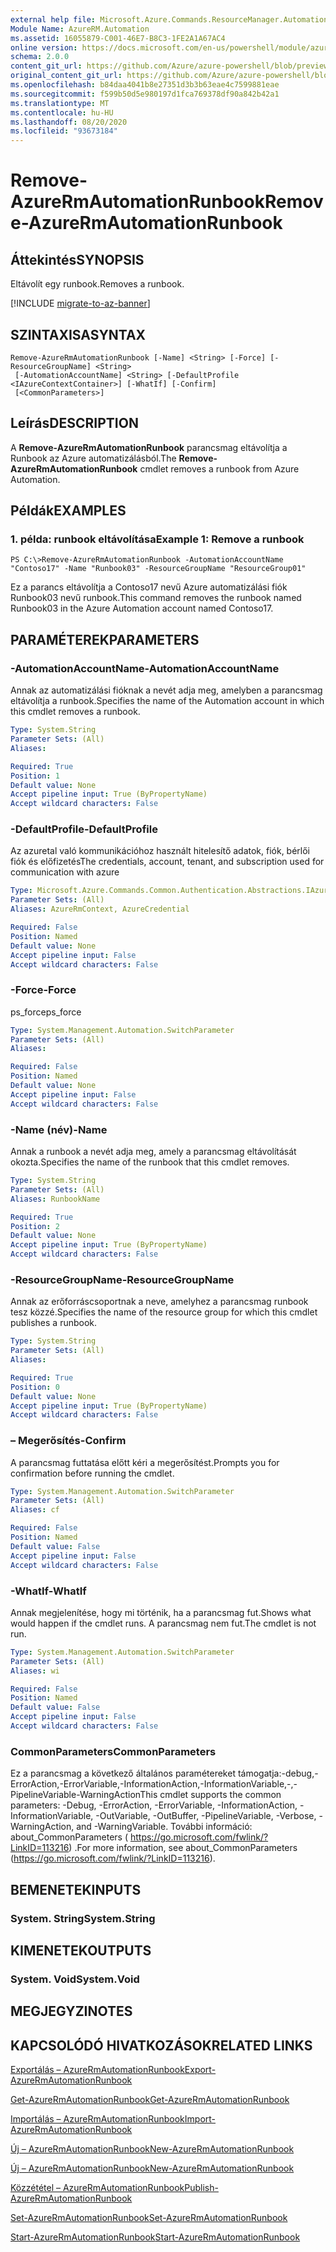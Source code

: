 ```yaml
---
external help file: Microsoft.Azure.Commands.ResourceManager.Automation.dll-Help.xml
Module Name: AzureRM.Automation
ms.assetid: 16055879-C001-46E7-B8C3-1FE2A1A67AC4
online version: https://docs.microsoft.com/en-us/powershell/module/azurerm.automation/remove-azurermautomationrunbook
schema: 2.0.0
content_git_url: https://github.com/Azure/azure-powershell/blob/preview/src/ResourceManager/Automation/Commands.Automation/help/Remove-AzureRMAutomationRunbook.md
original_content_git_url: https://github.com/Azure/azure-powershell/blob/preview/src/ResourceManager/Automation/Commands.Automation/help/Remove-AzureRMAutomationRunbook.md
ms.openlocfilehash: b84daa4041b8e27351d3b3b63eae4c7599881eae
ms.sourcegitcommit: f599b50d5e980197d1fca769378df90a842b42a1
ms.translationtype: MT
ms.contentlocale: hu-HU
ms.lasthandoff: 08/20/2020
ms.locfileid: "93673184"
---
```

# <span data-ttu-id="0fb28-101">Remove-AzureRmAutomationRunbook</span><span class="sxs-lookup"><span data-stu-id="0fb28-101">Remove-AzureRmAutomationRunbook</span></span>

## <span data-ttu-id="0fb28-102">Áttekintés</span><span class="sxs-lookup"><span data-stu-id="0fb28-102">SYNOPSIS</span></span>
<span data-ttu-id="0fb28-103">Eltávolít egy runbook.</span><span class="sxs-lookup"><span data-stu-id="0fb28-103">Removes a runbook.</span></span>

[!INCLUDE [migrate-to-az-banner](../../includes/migrate-to-az-banner.md)]

## <span data-ttu-id="0fb28-104">SZINTAXISA</span><span class="sxs-lookup"><span data-stu-id="0fb28-104">SYNTAX</span></span>

```
Remove-AzureRmAutomationRunbook [-Name] <String> [-Force] [-ResourceGroupName] <String>
 [-AutomationAccountName] <String> [-DefaultProfile <IAzureContextContainer>] [-WhatIf] [-Confirm]
 [<CommonParameters>]
```

## <span data-ttu-id="0fb28-105">Leírás</span><span class="sxs-lookup"><span data-stu-id="0fb28-105">DESCRIPTION</span></span>
<span data-ttu-id="0fb28-106">A **Remove-AzureRmAutomationRunbook** parancsmag eltávolítja a Runbook az Azure automatizálásból.</span><span class="sxs-lookup"><span data-stu-id="0fb28-106">The **Remove-AzureRmAutomationRunbook** cmdlet removes a runbook from Azure Automation.</span></span>

## <span data-ttu-id="0fb28-107">Példák</span><span class="sxs-lookup"><span data-stu-id="0fb28-107">EXAMPLES</span></span>

### <span data-ttu-id="0fb28-108">1. példa: runbook eltávolítása</span><span class="sxs-lookup"><span data-stu-id="0fb28-108">Example 1: Remove a runbook</span></span>
```
PS C:\>Remove-AzureRmAutomationRunbook -AutomationAccountName "Contoso17" -Name "Runbook03" -ResourceGroupName "ResourceGroup01"
```

<span data-ttu-id="0fb28-109">Ez a parancs eltávolítja a Contoso17 nevű Azure automatizálási fiók Runbook03 nevű runbook.</span><span class="sxs-lookup"><span data-stu-id="0fb28-109">This command removes the runbook named Runbook03 in the Azure Automation account named Contoso17.</span></span>

## <span data-ttu-id="0fb28-110">PARAMÉTEREK</span><span class="sxs-lookup"><span data-stu-id="0fb28-110">PARAMETERS</span></span>

### <span data-ttu-id="0fb28-111">-AutomationAccountName</span><span class="sxs-lookup"><span data-stu-id="0fb28-111">-AutomationAccountName</span></span>
<span data-ttu-id="0fb28-112">Annak az automatizálási fióknak a nevét adja meg, amelyben a parancsmag eltávolítja a runbook.</span><span class="sxs-lookup"><span data-stu-id="0fb28-112">Specifies the name of the Automation account in which this cmdlet removes a runbook.</span></span>

```yaml
Type: System.String
Parameter Sets: (All)
Aliases:

Required: True
Position: 1
Default value: None
Accept pipeline input: True (ByPropertyName)
Accept wildcard characters: False
```

### <span data-ttu-id="0fb28-113">-DefaultProfile</span><span class="sxs-lookup"><span data-stu-id="0fb28-113">-DefaultProfile</span></span>
<span data-ttu-id="0fb28-114">Az azuretal való kommunikációhoz használt hitelesítő adatok, fiók, bérlői fiók és előfizetés</span><span class="sxs-lookup"><span data-stu-id="0fb28-114">The credentials, account, tenant, and subscription used for communication with azure</span></span>

```yaml
Type: Microsoft.Azure.Commands.Common.Authentication.Abstractions.IAzureContextContainer
Parameter Sets: (All)
Aliases: AzureRmContext, AzureCredential

Required: False
Position: Named
Default value: None
Accept pipeline input: False
Accept wildcard characters: False
```

### <span data-ttu-id="0fb28-115">-Force</span><span class="sxs-lookup"><span data-stu-id="0fb28-115">-Force</span></span>
<span data-ttu-id="0fb28-116">ps_force</span><span class="sxs-lookup"><span data-stu-id="0fb28-116">ps_force</span></span>

```yaml
Type: System.Management.Automation.SwitchParameter
Parameter Sets: (All)
Aliases:

Required: False
Position: Named
Default value: None
Accept pipeline input: False
Accept wildcard characters: False
```

### <span data-ttu-id="0fb28-117">-Name (név)</span><span class="sxs-lookup"><span data-stu-id="0fb28-117">-Name</span></span>
<span data-ttu-id="0fb28-118">Annak a runbook a nevét adja meg, amely a parancsmag eltávolítását okozta.</span><span class="sxs-lookup"><span data-stu-id="0fb28-118">Specifies the name of the runbook that this cmdlet removes.</span></span>

```yaml
Type: System.String
Parameter Sets: (All)
Aliases: RunbookName

Required: True
Position: 2
Default value: None
Accept pipeline input: True (ByPropertyName)
Accept wildcard characters: False
```

### <span data-ttu-id="0fb28-119">-ResourceGroupName</span><span class="sxs-lookup"><span data-stu-id="0fb28-119">-ResourceGroupName</span></span>
<span data-ttu-id="0fb28-120">Annak az erőforráscsoportnak a neve, amelyhez a parancsmag runbook tesz közzé.</span><span class="sxs-lookup"><span data-stu-id="0fb28-120">Specifies the name of the resource group for which this cmdlet publishes a runbook.</span></span>

```yaml
Type: System.String
Parameter Sets: (All)
Aliases:

Required: True
Position: 0
Default value: None
Accept pipeline input: True (ByPropertyName)
Accept wildcard characters: False
```

### <span data-ttu-id="0fb28-121">– Megerősítés</span><span class="sxs-lookup"><span data-stu-id="0fb28-121">-Confirm</span></span>
<span data-ttu-id="0fb28-122">A parancsmag futtatása előtt kéri a megerősítést.</span><span class="sxs-lookup"><span data-stu-id="0fb28-122">Prompts you for confirmation before running the cmdlet.</span></span>

```yaml
Type: System.Management.Automation.SwitchParameter
Parameter Sets: (All)
Aliases: cf

Required: False
Position: Named
Default value: False
Accept pipeline input: False
Accept wildcard characters: False
```

### <span data-ttu-id="0fb28-123">-WhatIf</span><span class="sxs-lookup"><span data-stu-id="0fb28-123">-WhatIf</span></span>
<span data-ttu-id="0fb28-124">Annak megjelenítése, hogy mi történik, ha a parancsmag fut.</span><span class="sxs-lookup"><span data-stu-id="0fb28-124">Shows what would happen if the cmdlet runs.</span></span>
<span data-ttu-id="0fb28-125">A parancsmag nem fut.</span><span class="sxs-lookup"><span data-stu-id="0fb28-125">The cmdlet is not run.</span></span>

```yaml
Type: System.Management.Automation.SwitchParameter
Parameter Sets: (All)
Aliases: wi

Required: False
Position: Named
Default value: False
Accept pipeline input: False
Accept wildcard characters: False
```

### <span data-ttu-id="0fb28-126">CommonParameters</span><span class="sxs-lookup"><span data-stu-id="0fb28-126">CommonParameters</span></span>
<span data-ttu-id="0fb28-127">Ez a parancsmag a következő általános paramétereket támogatja:-debug,-ErrorAction,-ErrorVariable,-InformationAction,-InformationVariable,-,-PipelineVariable-WarningAction</span><span class="sxs-lookup"><span data-stu-id="0fb28-127">This cmdlet supports the common parameters: -Debug, -ErrorAction, -ErrorVariable, -InformationAction, -InformationVariable, -OutVariable, -OutBuffer, -PipelineVariable, -Verbose, -WarningAction, and -WarningVariable.</span></span> <span data-ttu-id="0fb28-128">További információ: about_CommonParameters ( https://go.microsoft.com/fwlink/?LinkID=113216) .</span><span class="sxs-lookup"><span data-stu-id="0fb28-128">For more information, see about_CommonParameters (https://go.microsoft.com/fwlink/?LinkID=113216).</span></span>

## <span data-ttu-id="0fb28-129">BEMENETEK</span><span class="sxs-lookup"><span data-stu-id="0fb28-129">INPUTS</span></span>

### <span data-ttu-id="0fb28-130">System. String</span><span class="sxs-lookup"><span data-stu-id="0fb28-130">System.String</span></span>

## <span data-ttu-id="0fb28-131">KIMENETEK</span><span class="sxs-lookup"><span data-stu-id="0fb28-131">OUTPUTS</span></span>

### <span data-ttu-id="0fb28-132">System. Void</span><span class="sxs-lookup"><span data-stu-id="0fb28-132">System.Void</span></span>

## <span data-ttu-id="0fb28-133">MEGJEGYZI</span><span class="sxs-lookup"><span data-stu-id="0fb28-133">NOTES</span></span>

## <span data-ttu-id="0fb28-134">KAPCSOLÓDÓ HIVATKOZÁSOK</span><span class="sxs-lookup"><span data-stu-id="0fb28-134">RELATED LINKS</span></span>

[<span data-ttu-id="0fb28-135">Exportálás – AzureRmAutomationRunbook</span><span class="sxs-lookup"><span data-stu-id="0fb28-135">Export-AzureRmAutomationRunbook</span></span>](./Export-AzureRMAutomationRunbook.md)

[<span data-ttu-id="0fb28-136">Get-AzureRmAutomationRunbook</span><span class="sxs-lookup"><span data-stu-id="0fb28-136">Get-AzureRmAutomationRunbook</span></span>](./Get-AzureRMAutomationRunbook.md)

[<span data-ttu-id="0fb28-137">Importálás – AzureRmAutomationRunbook</span><span class="sxs-lookup"><span data-stu-id="0fb28-137">Import-AzureRmAutomationRunbook</span></span>](./Import-AzureRMAutomationRunbook.md)

[<span data-ttu-id="0fb28-138">Új – AzureRmAutomationRunbook</span><span class="sxs-lookup"><span data-stu-id="0fb28-138">New-AzureRmAutomationRunbook</span></span>](./New-AzureRMAutomationRunbook.md)

[<span data-ttu-id="0fb28-139">Új – AzureRmAutomationRunbook</span><span class="sxs-lookup"><span data-stu-id="0fb28-139">New-AzureRmAutomationRunbook</span></span>](./New-AzureRMAutomationRunbook.md)

[<span data-ttu-id="0fb28-140">Közzététel – AzureRmAutomationRunbook</span><span class="sxs-lookup"><span data-stu-id="0fb28-140">Publish-AzureRmAutomationRunbook</span></span>](./Publish-AzureRMAutomationRunbook.md)

[<span data-ttu-id="0fb28-141">Set-AzureRmAutomationRunbook</span><span class="sxs-lookup"><span data-stu-id="0fb28-141">Set-AzureRmAutomationRunbook</span></span>](./Set-AzureRMAutomationRunbook.md)

[<span data-ttu-id="0fb28-142">Start-AzureRmAutomationRunbook</span><span class="sxs-lookup"><span data-stu-id="0fb28-142">Start-AzureRmAutomationRunbook</span></span>](./Start-AzureRMAutomationRunbook.md)


